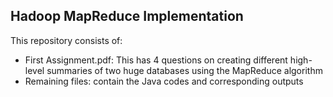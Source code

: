 ## Hadoop MapReduce Implementation

This repository consists of:
- First Assignment.pdf: This has 4 questions on creating different high-level summaries of two huge databases using the MapReduce algorithm 
- Remaining files: contain the Java codes and corresponding outputs
